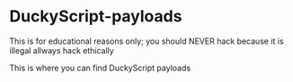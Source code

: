 # DuckyScript-payloads
This is for educational reasons only; you should NEVER hack because it is illegal allways hack ethically

This is where you can find DuckyScript payloads
